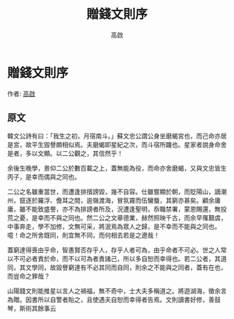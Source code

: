 ﻿---
title: '贈錢文則序'
author: '高啟'
---

# 贈錢文則序
作者: [高啟](https://zh.wikipedia.org/zh-tw/%E9%AB%98%E5%95%9F)

## 原文
韓文公詩有曰：「我生之初，月宿南斗。」蘇文忠公謂公身坐磨蝎宮也，而己命亦居是宮，故平生毀譽頗相似焉。夫磨蝎即星紀之次，而斗宿所躔也。星家者說身命舍是者，多以文顯。以二公觀之，其信然乎！

余後生晚學，景仰二公於數百載之上，蓋無能為役，而命亦舍磨蝎，又與文忠皆生丙子，是幸而偶與之同也。

二公之名雖重當世，而遭逢排擯謗毀，幾不自容。仕雖嘗顯於朝，而貶陽山，謫潮州，竄逐於羅浮、儋耳之間，逾嶺渡海，冒氛霧而伍蠻蜃，其窮亦甚矣。顧余庸庸，雖不能致盛譽，亦不為排謗者所及，況遭逢聖明，忝職禁署，蒙恩賜還，無投荒之憂，是幸而不與之同也。然二公之文章德業，赫然照映千古，而余早罹艱虞，中事奔走，學不加修，文無可采，將泯焉為眾人之歸，是不幸而不能與之同也。噫！命之所舍既同，則宜無不同，而何相去若是之遼哉！

蓋窮達得喪由乎命，智愚賢否存乎人，存乎人者可為，由乎命者不可必。世之人常以不可必者責於命，而不以可為者責諸己，所以多自恕而幸得也。若二公者，其道同，其文學同，故毀譽窮達有不必其同而自同，則余之不能與之同者，蓋有在也，而豈命之罪哉？

山陽錢文則能推星以言人之禍福，無不奇中，士大夫多稱道之。將遊湖海，徵余言為贈。因書所以自警者貽之，且使遇夫自恕而幸得者告焉。文則讀書好修，善鼓琴，斯術其餘事云

